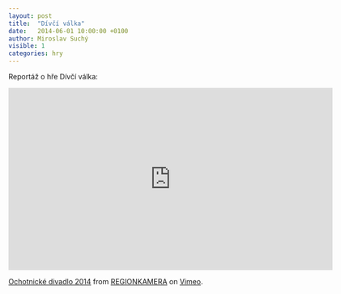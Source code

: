 ```yaml
---
layout: post
title:  "Dívčí válka"
date:   2014-06-01 10:00:00 +0100
author: Miroslav Suchý
visible: 1
categories: hry
---
```

Reportáž o hře Dívčí válka:

<iframe src="https://player.vimeo.com/video/99580717?color=ffffff&title=0&byline=0&portrait=0" width="640" height="360" frameborder="0" allow="autoplay; fullscreen" allowfullscreen></iframe>
<p><a href="https://vimeo.com/99580717">Ochotnick&eacute; divadlo 2014</a> from <a href="https://vimeo.com/regionkamera">REGIONKAMERA</a> on <a href="https://vimeo.com">Vimeo</a>.</p>

